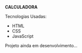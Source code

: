 <strong>CALCULADORA</strong>

Tecnologias Usadas:<br> 
- HTML<br> 
- CSS<br> 
- JavaScript<br> 

Projeto ainda em desenvolvimento...
